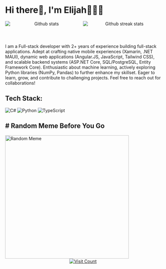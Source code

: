 <div class="container">
 
 <header>
  <h1 style="text-align: left">Hi there👋, I'm Elijah🧑🏽‍💻</h1>
  <div class="stats" style="display: flex; flex-wrap: wrap; width: 100%">
   <img src="https://github-readme-stats.vercel.app/api?username=Detilisi&theme=dark&hided&show_icons=true&count_private=true&hide_border=true" alt="Github stats" style="flex: 1;" />
   <img src="https://github-readme-streak-stats.herokuapp.com/?user=Detilisi&theme=dark&hide_border=false" alt="Github streak stats" style="flex: 1;" />
  </div>
 </header>

 <body>
  <div>
   <p>
    I am a Full-stack developer with 2+ years of experience building full-stack applications. Adept at crafting native mobile experiences (Xamarin, .NET MAUI), dynamic web applications (Angular.JS, JavaScript, Tailwind CSS), 
    and scalable backend systems (ASP.NET Core, SQL/PostgreSQL, Entity Framework Core). Enthusiastic about machine learning, actively exploring Python libraries (NumPy, Pandas) to further enhance my skillset. Eager to learn, grow, 
    and contribute to challenging projects. Feel free to reach out for collaborations!
   </p>
  </div>
 </body>
 
 <section>
  <h2> Tech Stack:</h2>
  <div class="tech-icons">
   <img src="https://img.shields.io/badge/c%23-%23239120.svg?style=for-the-badge&logo=csharp&logoColor=white" alt="C#" />
   <img src="https://img.shields.io/badge/python-3670A0?style=for-the-badge&logo=python&logoColor=ffdd54" alt="Python" />
   <img src="https://img.shields.io/badge/typescript-%23007ACC.svg?style=for-the-badge&logo=typescript&logoColor=white" alt="TypeScript" />
  </div>
</section>
  
  <section>
    <h2># Random Meme Before You Go </h2>
    <img src="https://randommeme-five.vercel.app/" alt="Random Meme" style="height: 400px;" />
  </section>
</div>
<div style="text-align: center;">
  <a href="https://visitcount.itsvg.in/?id=Detilisi&icon=0&color=0" rel="nofollow">
    <img src="https://visitcount.itsvg.in/api?id=Detilisi&icon=0&color=0" alt="Visit Count" />
  </a>
</div>
